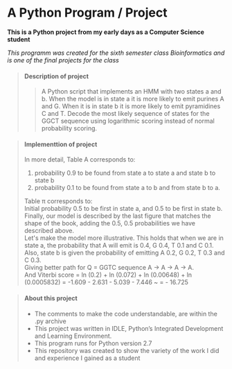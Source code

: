 # A Python Program / Project

**This is a Python project from my early days as a Computer Science student**

_This programm was created for the sixth semester class Bioinformatics
and is one of the final projects for the class_

> #### Description of project
>
>>A Python script that implements an HMM with two states a and b. When the model is in state a it is more likely to emit purines A and G. When it is in state b it is more likely to emit pyramidines C and T. Decode the most likely sequence of states for the GGCT sequence using logarithmic scoring instead of normal probability scoring.

> #### Implementtion of project
>
>In more detail, Table A corresponds to:
> 1. probability 0.9 to be found from state a to state a and state b to state b
> 2. probability 0.1 to be found from state a to b and from state b to a.<br>
>
>Table π corresponds to:<br>
>Initial probability 0.5 to be first in state a, and 0.5 to be first in state b.<br>
>Finally, our model is described by the last figure that matches the shape of the book, adding the 0.5, 0.5 probabilities we have described above.<br>
>Let's make the model more illustrative. This holds that when we are in state a, the probability that A will emit is 0.4, G 0.4, T 0.1 and C 0.1. Also, state b is given the probability of emitting A 0.2, G 0.2, T 0.3 and C 0.3.<br>
>Giving better path for Q = GGTC sequence A -> A -> A -> A.<br>
>And Viterbi score = ln (0.2) + ln (0.072) + ln (0.00648) + ln (0.0005832) = -1.609 - 2.631 - 5.039 - 7.446 ~ = - 16.725

> #### About this project
>
> - The comments to make the code understandable, are within the .py archive
> - This project was written in IDLE, Python’s Integrated Development and Learning Environment.
> - This program runs for Python version 2.7
> - This repository was created to show the variety of the work I did and experience I gained as a student
>

